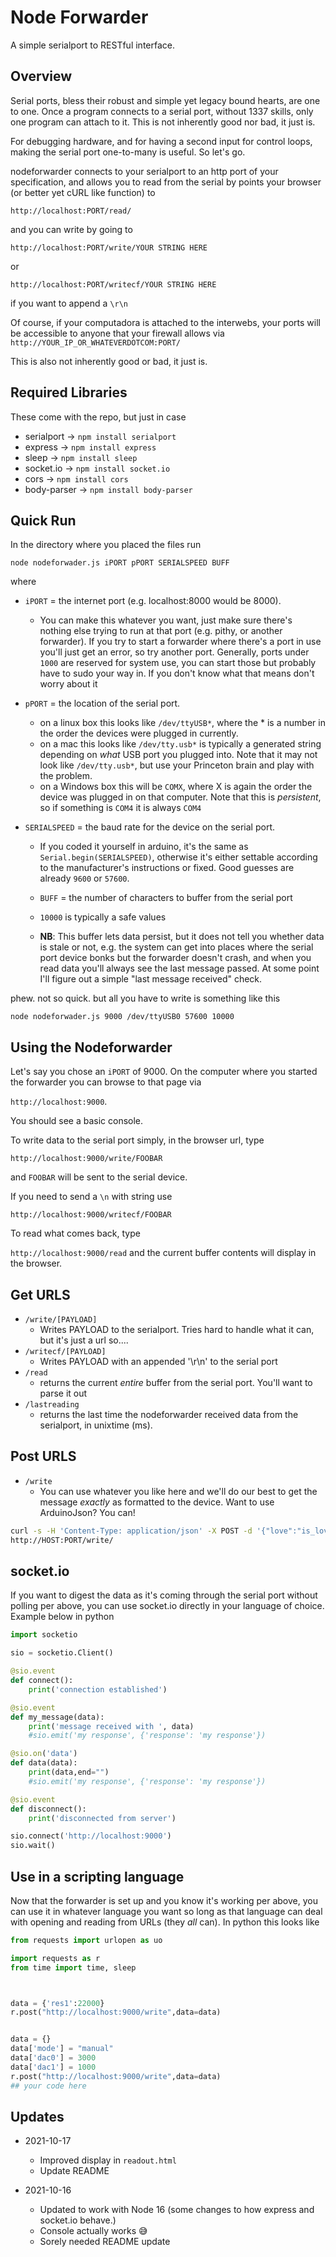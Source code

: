 # Node Forwarder
A simple serialport to RESTful interface.

## Overview
Serial ports, bless their robust and simple yet legacy bound hearts, are one to one. Once a program connects to a serial port, without 1337 skills, only one program can attach to it.  This is not inherently good nor bad, it just is. 

For debugging hardware, and for having a second input for control loops, making the serial port one-to-many is useful. So let's go.

nodeforwarder connects to your serialport to an http port of your specification, and allows you to read from the serial by points your browser (or better yet cURL like function) to

`http://localhost:PORT/read/`

and you can write by going to 

`http://localhost:PORT/write/YOUR STRING HERE`

or

`http://localhost:PORT/writecf/YOUR STRING HERE`

if you want to append a `\r\n`

Of course, if your computadora is attached to the interwebs, your ports will be accessible to anyone that your firewall allows via `http://YOUR_IP_OR_WHATEVERDOTCOM:PORT/`

This is also not inherently good or bad, it just is.  

## Required Libraries

These come with the repo, but just in case

- serialport -> `npm install serialport`
- express -> `npm install express`
- sleep -> `npm install sleep`
- socket.io -> `npm install socket.io`
- cors -> `npm install cors`
- body-parser -> `npm install body-parser`

## Quick Run
In the directory where you placed the files run

 `node nodeforwader.js iPORT pPORT SERIALSPEED BUFF`

where
 - `iPORT` = the internet port (e.g. localhost:8000 would be 8000).  
     - You can make this whatever you want, just make sure there's nothing else trying to run at that port (e.g. pithy, or another forwarder).  If you try to start a forwarder where there's a port in use you'll just get an error, so try another port.  Generally, ports under `1000` are reserved for system use, you can start those but probably have to sudo your way in.  If you don't know what that means don't worry about it

- `pPORT` = the location of the serial port.  
   - on a linux box this looks like `/dev/ttyUSB*`, where the * is a number in the order the devices were plugged in currently.
   - on a mac this looks like `/dev/tty.usb*` is typically a generated string depending on _what_ USB port you plugged into.  Note that it may not look like `/dev/tty.usb*`, but use your Princeton brain and play with the problem.
   - on a Windows box this will be `COMX`, where X is again the order the device was plugged in on that computer.  Note that this is _persistent_, so if something is `COM4` it is always `COM4` 

- `SERIALSPEED` = the baud rate for the device on the serial port.  
   - If you coded it yourself in arduino, it's the same as `Serial.begin(SERIALSPEED)`, otherwise it's either settable according to the manufacturer's instructions or fixed.  Good guesses are already `9600` or `57600`.

   - `BUFF` = the number of characters to buffer from the serial port
   - `10000`  is typically a safe values
   - **NB**: This buffer lets data persist, but it does not tell you whether data is stale or not, e.g. the system can get into places where the serial port device bonks but the forwarder doesn't crash, and when you read data you'll always see the last message passed.  At some point I'll figure out a simple "last message received" check.

phew.  not so quick.  but all you have to write is something like this

`node nodeforwader.js 9000 /dev/ttyUSB0 57600 10000`

## Using the Nodeforwarder

Let's say you chose an `iPORT` of 9000.  On the computer where you started the forwarder you can browse to that page via 

`http://localhost:9000`.  

You should see a basic console. 

To write data to the serial port simply, in the browser url, type

`http://localhost:9000/write/FOOBAR` 

and `FOOBAR` will be sent to the serial device.  

If you need to send a `\n` with string use

`http://localhost:9000/writecf/FOOBAR` 

To read what comes back, type

`http://localhost:9000/read` and the current buffer contents will display in the browser.

## Get URLS
- `/write/[PAYLOAD]`
  - Writes PAYLOAD to the serialport.  Tries hard to handle what it can, but it's just a url so....
- `/writecf/[PAYLOAD]`
  - Writes PAYLOAD with an appended '\r\n' to the serial port
- `/read`
  - returns the current _entire_ buffer from the serial port.  You'll want to parse it out 
- `/lastreading`
  - returns the last time the nodeforwarder received data from the serialport, in unixtime (ms).

## Post URLS
- `/write`
    - You can use whatever you like here and we'll do our best to get the message _exactly_ as formatted to the device. Want to use ArduinoJson? You can!
 
```bash  
curl -s -H 'Content-Type: application/json' -X POST -d '{"love":"is_love"}' \ 
http://HOST:PORT/write/
```

## socket.io
If you want to digest the data as it's coming through the serial port without polling per above, you can use socket.io directly in your language of choice. Example below in python

```python
import socketio

sio = socketio.Client()

@sio.event
def connect():
    print('connection established')

@sio.event
def my_message(data):
    print('message received with ', data)
    #sio.emit('my response', {'response': 'my response'})

@sio.on('data')
def data(data):
    print(data,end="")
    #sio.emit('my response', {'response': 'my response'})

@sio.event
def disconnect():
    print('disconnected from server')

sio.connect('http://localhost:9000')
sio.wait()

```

## Use in a scripting language

Now that the forwarder is set up and you know it's working per above, you can use it in whatever language you want so long as that language can deal with opening and reading from URLs (they _all_ can).  In python this looks like

```python
from requests import urlopen as uo

import requests as r
from time import time, sleep



data = {'res1':22000}
r.post("http://localhost:9000/write",data=data) 


data = {}
data['mode'] = "manual"
data['dac0'] = 3000
data['dac1'] = 1000
r.post("http://localhost:9000/write",data=data) 
## your code here
```

## Updates

- 2021-10-17
  - Improved display in `readout.html`
  - Update README

- 2021-10-16 
  - Updated to work with Node 16 (some changes to how express and socket.io behave.)
  - Console actually works 😅
  - Sorely needed README update
